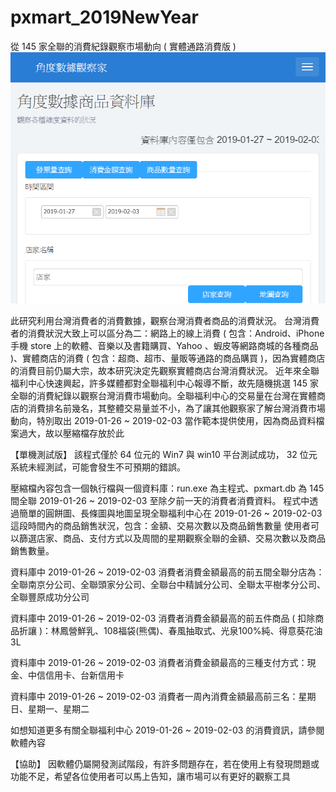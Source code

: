 # pxmart_2019NewYear
從 145 家全聯的消費紀錄觀察市場動向 ( 實體通路消費版 )
![image](https://github.com/9do-service/pxmart_2019NewYear/blob/master/pxmart145.png)

此研究利用台灣消費者的消費數據，觀察台灣消費者商品的消費狀況。
台灣消費者的消費狀況大致上可以區分為二：網路上的線上消費 ( 包含：Android、iPhone 手機 store 上的軟體、音樂以及書籍購買、Yahoo 、蝦皮等網路商城的各種商品 )、實體商店的消費 ( 包含：超商、超市、量販等通路的商品購買 )，因為實體商店的消費目前仍屬大宗，故本研究決定先觀察實體商店台灣消費狀況。
近年來全聯福利中心快速興起，許多媒體都對全聯福利中心報導不斷，故先隨機挑選 145 家全聯的消費紀錄以觀察台灣消費市場動向。全聯福利中心的交易量在台灣在實體商店的消費排名前幾名，其整體交易量並不小，為了讓其他觀察家了解台灣消費市場動向，特別取出 2019-01-26 ~ 2019-02-03 當作範本提供使用，因為商品資料檔案過大，故以壓縮檔存放於此

【單機測試版】
該程式僅於 64 位元的 Win7 與 win10 平台測試成功， 32 位元系統未經測試，可能會發生不可預期的錯誤。

壓縮檔內容包含一個執行檔與一個資料庫：run.exe 為主程式、pxmart.db 為 145 間全聯 2019-01-26 ~ 2019-02-03 至除夕前一天的消費者消費資料。
程式中透過簡單的圓餅圖、長條圖與地圖呈現全聯福利中心在 2019-01-26 ~ 2019-02-03 這段時間內的商品銷售狀況，包含：金額、交易次數以及商品銷售數量
使用者可以篩選店家、商品、支付方式以及周間的星期觀察全聯的金額、交易次數以及商品銷售數量。

資料庫中  2019-01-26 ~ 2019-02-03 消費者消費金額最高的前五間全聯分店為：全聯南京分公司、全聯頭家分公司、全聯台中精誠分公司、全聯太平樹孝分公司、全聯豐原成功分公司

資料庫中  2019-01-26 ~ 2019-02-03 消費者消費金額最高的前五件商品 ( 扣除商品折讓 )：林鳳營鮮乳、108福袋(熊偶)、春風抽取式、光泉100%純、得意葵花油3L

資料庫中  2019-01-26 ~ 2019-02-03 消費者消費金額最高的三種支付方式：現金、中信信用卡、台新信用卡

資料庫中  2019-01-26 ~ 2019-02-03 消費者一周內消費金額最高前三名：星期日、星期一、星期二


如想知道更多有關全聯福利中心 2019-01-26 ~ 2019-02-03 的消費資訊，請參閱軟體內容

 
 
【協助】
因軟體仍屬開發測試階段，有許多問題存在，若在使用上有發現問題或功能不足，希望各位使用者可以馬上告知，讓市場可以有更好的觀察工具
